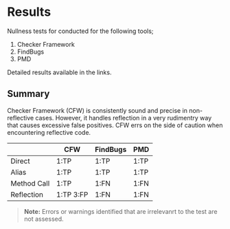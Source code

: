# Results

Nullness tests for conducted for the following tools;

1. Checker Framework
2. FindBugs
3. PMD

Detailed results available in the links.

## Summary

Checker Framework (CFW) is consistently sound and precise in non-reflective cases. However, it 
handles reflection in a very rudimentry way that causes excessive false positives. CFW errs on the 
side of caution when encountering reflective code.  

| | CFW | FindBugs | PMD |
| --- | --- | --- | --- |
| Direct | 1:TP | 1:TP | 1:TP |
| Alias | 1:TP | 1:TP | 1:TP |
| Method Call | 1:TP | 1:FN | 1:FN |
| Reflection | 1:TP 3:FP | 1:FN | 1:FN|

> **Note:** Errors or warnings identified that are irrelevanrt to the test are not assessed.